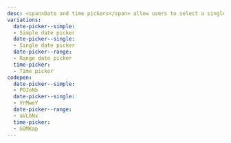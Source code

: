 ```yaml
---
desc: <span>Date and time pickers</span> allow users to select a single or a range of dates and times.
variations:
  date-picker--simple:
  - Simple date picker
  date-picker--single:
  - Single date picker
  date-picker--range:
  - Range date picker
  time-picker:
  - Time picker
codepen:
  date-picker--simple:
  - POJoNb
  date-picker--single:
  - VrMweY
  date-picker--range:
  - aVLbNx
  time-picker:
  - GOMKap
---
```


